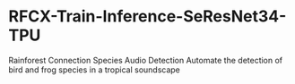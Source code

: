 # RFCX-Train-Inference-SeResNet34-TPU

Rainforest Connection Species Audio Detection
Automate the detection of bird and frog species in a tropical soundscape
